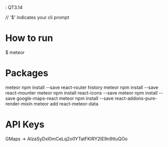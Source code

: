 : QT3.14

// '$' indicates your cli prompt

How to run
==========
$ meteor

Packages 
========
meteor npm install --save react-router history
meteor npm install --save react-mounter
meteor npm install react-icons --save
meteor npm install --save google-maps-react
meteor npm install --save react-addons-pure-render-mixin
meteor add react-meteor-data

API Keys
=========
GMaps -> AIzaSyDxI0mCeLq2o0YTatFKIRY2IE9n9ttuQOo
